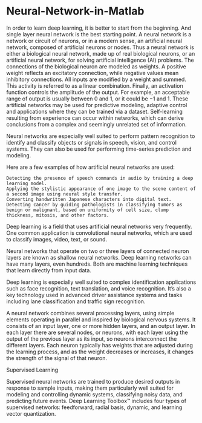 # Neural-Network-in-Matlab
In order to learn deep learning, it is better to start from the beginning. And single layer neural network is the best starting point.
A neural network is a network or circuit of neurons, or in a modern sense, an artificial neural network, composed of artificial neurons or nodes. Thus a neural network is either a biological neural network, made up of real biological neurons, or an artificial neural network, for solving artificial intelligence (AI) problems. The connections of the biological neuron are modeled as weights. A positive weight reflects an excitatory connection, while negative values mean inhibitory connections. All inputs are modified by a weight and summed. This activity is referred to as a linear combination. Finally, an activation function controls the amplitude of the output. For example, an acceptable range of output is usually between 0 and 1, or it could be −1 and 1. These artificial networks may be used for predictive modeling, adaptive control and applications where they can be trained via a dataset. Self-learning resulting from experience can occur within networks, which can derive conclusions from a complex and seemingly unrelated set of information.



Neural networks are especially well suited to perform pattern recognition to identify and classify objects or signals in speech, vision, and control systems. They can also be used for performing time-series prediction and modeling.

Here are a few examples of how artificial neural networks are used:

    Detecting the presence of speech commands in audio by training a deep learning model.
    Applying the stylistic appearance of one image to the scene content of a second image using neural style transfer.
    Converting handwritten Japanese characters into digital text.
    Detecting cancer by guiding pathologists in classifying tumors as benign or malignant, based on uniformity of cell size, clump thickness, mitosis, and other factors.

Deep learning is a field that uses artificial neural networks very frequently. One common application is convolutional neural networks, which are used to classify images, video, text, or sound.

Neural networks that operate on two or three layers of connected neuron layers are known as shallow neural networks. Deep learning networks can have many layers, even hundreds. Both are machine learning techniques that learn directly from input data.

Deep learning is especially well suited to complex identification applications such as face recognition, text translation, and voice recognition. It’s also a key technology used in advanced driver assistance systems and tasks including lane classification and traffic sign recognition.

A neural network combines several processing layers, using simple elements operating in parallel and inspired by biological nervous systems. It consists of an input layer, one or more hidden layers, and an output layer. In each layer there are several nodes, or neurons, with each layer using the output of the previous layer as its input, so neurons interconnect the different layers. Each neuron typically has weights that are adjusted during the learning process, and as the weight decreases or increases, it changes the strength of the signal of that neuron.

Supervised Learning

Supervised neural networks are trained to produce desired outputs in response to sample inputs, making them particularly well suited for modeling and controlling dynamic systems, classifying noisy data, and predicting future events. Deep Learning Toolbox™ includes four types of supervised networks: feedforward, radial basis, dynamic, and learning vector quantization.
